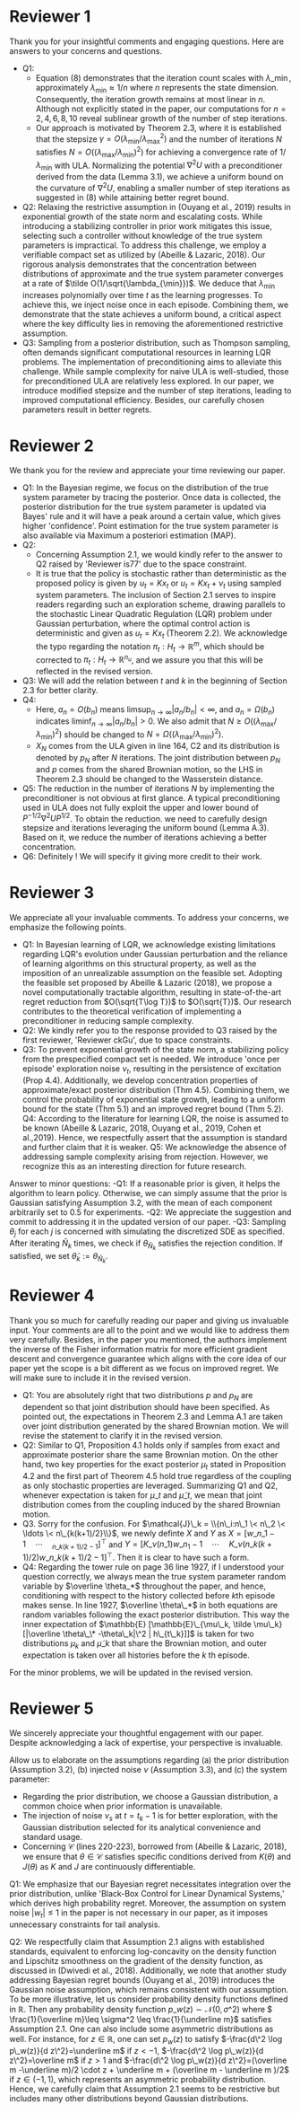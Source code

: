 # Reviewer 1
Thank you for your insightful comments and engaging questions. Here are answers to your concerns and questions.
- Q1:
  - Equation (8) demonstrates that the iteration count scales with $\lambda\_{\min}$, approximately $\lambda_{\min} \approx 1/n$ where $n$ represents the state dimension. Consequently, the iteration growth remains at most linear in $n$. Although not explicitly stated in the paper, our computations for $n=2,4,6,8,10$ reveal sublinear growth of the number of step iterations.
  - Our approach is motivated by Theorem 2.3, where it is established that the stepsize $\gamma= O(\lambda_{\min}/\lambda_{\max}^2)$ and the number of iterations $N$ satisfies $N = O((\lambda_{\max}/\lambda_{\min})^2)$ for achieving a convergence rate of $1/\lambda_{\min}$ with ULA. Normalizing the potential $\nabla^2U$ with a preconditioner derived from the data (Lemma 3.1), we achieve a uniform bound on the curvature of $\nabla^2 U$, enabling a smaller number of step iterations as suggested in (8) while attaining better regret bound.
- Q2: Relaxing the restrictive assumption in (Ouyang et al., 2019) results in exponential growth of the state norm and escalating costs. While introducing a stabilizing controller in prior work mitigates this issue, selecting such a controller without knowledge of the true system parameters is impractical. To address this challenge, we employ a verifiable compact set as utilized by (Abeille & Lazaric, 2018). Our rigorous analysis demonstrates that the concentration between distributions of approximate and the true system parameter converges at a rate of $\tilde O(1/\sqrt{\lambda_{\min}})$. We deduce that $\lambda_{\min}$ increases polynomially over time $t$ as the learning progresses. To achieve this, we inject noise once in each episode. Combining them, we demonstrate that the state achieves a uniform bound, a critical aspect where the key difficulty lies in removing the aforementioned restrictive assumption.
- Q3: Sampling from a posterior distribution, such as Thompson sampling, often demands significant computational resources in learning LQR problems. The implementation of preconditioning aims to alleviate this challenge. While sample complexity for naive ULA is well-studied, those for preconditioned ULA are relatively less explored. In our paper, we introduce modified stepsize and the number of step iterations, leading to improved computational efficiency. Besides, our carefully chosen parameters result in better regrets.

# Reviewer 2
We thank you for the review and appreciate your time reviewing our paper.
- Q1: In the Bayesian regime, we focus on the distribution of the true system parameter by tracing the posterior. Once data is collected, the posterior distribution for the true system parameter is updated via Bayes' rule and it will have a peak around a certain value, which gives higher 'confidence'. Point estimation for the true system parameter is also available via Maximum a posteriori estimation (MAP).  
- Q2: 
  - Concerning Assumption 2.1, we would kindly refer to the answer to Q2 raised by 'Reviewer is77' due to the space constraint.
  - It is true that the policy is stochastic rather than deterministic as the proposed policy is given by $u_t=K x_t$ or $u_t=K x_t+ \nu_t$ using sampled system parameters. The inclusion of Section 2.1 serves to inspire readers regarding such an exploration scheme, drawing parallels to the stochastic Linear Quadratic Regulation (LQR) problem under Gaussian perturbation, where the optimal control action is deterministic and given as $u_t=K x_t$ (Theorem 2.2). We acknowledge the typo regarding the notation $\pi_t: H_t \rightarrow \mathbb{R}^m$, which should be corrected to $\pi_t: H_t \rightarrow \mathbb{R}^{n_u}$, and we assure you that this will be reflected in the revised version.
- Q3: We will add the relation between $t$ and $k$ in the beginning of Section 2.3 for better clarity.
- Q4: 
  - Here, $a_n = O(b_n)$ means $\limsup_{n \to \infty} |a_n/b_n |< \infty$, and $a_n = \Omega(b_n)$ indicates $\liminf_{n \to \infty}|a_n/b_n |>0$. We also admit that $N \geq O( (\lambda_{\max} / \lambda_{\min})^2)$ should be changed to $N = \Omega( (\lambda_{\max} / \lambda_{\min})^2)$.  
  - $X_N$ comes from the ULA given in line 164, C2 and its distribution is denoted by $p_N$ after $N$ iterations. The joint distribution between $p_N$ and $p$ comes from the shared Brownian motion, so the LHS in Theorem 2.3 should be changed to the Wasserstein distance.
- Q5: The reduction in the number of iterations $N$ by implementing the preconditioner is not obvious at first glance. A typical preconditioning used in ULA does not fully exploit the upper and lower bound of $P^{-1/2} \nabla^2 U P^{1/2}$. To obtain the reduction. we need to carefully design stepsize and iterations leveraging the uniform bound (Lemma A.3). Based on it, we reduce the number of iterations achieving a better concentration.
- Q6: Definitely ! We will specify it giving more credit to their work.


# Reviewer 3
We appreciate all your invaluable comments. To address your concerns, we emphasize the following points.
- Q1: In Bayesian learning of LQR, we acknowledge existing limitations regarding LQR's evolution under Gaussian perturbation and the reliance of learning algorithms on this structural property, as well as the imposition of an unrealizable assumption on the feasible set. Adopting the feasible set proposed by Abeille & Lazaric (2018), we propose a novel computationally tractable algorithm, resulting in state-of-the-art regret reduction from $O(\sqrt{T\log T})$ to $O(\sqrt{T})$. Our research contributes to the theoretical verification of implementing a preconditioner in reducing sample complexity.
- Q2: We kindly refer you to the response provided to Q3 raised by the first reviewer, 'Reviewer ckGu', due to space constraints.
- Q3: To prevent exponential growth of the state norm, a stabilizing policy from the prespecified compact set is needed. We introduce 'once per episode' exploration noise $\nu_t$, resulting in the persistence of excitation (Prop 4.4). Additionally, we develop concentration properties of approximate/exact posterior distribution (Thm 4.5). Combining them, we control the probability of exponential state growth, leading to a uniform bound for the state (Thm 5.1) and an improved regret bound (Thm 5.2).
Q4: According to the literature for learning LQR, the noise is assumed to be known (Abeille & Lazaric, 2018, Ouyang et al., 2019, Cohen et al.,2019). Hence, we respectfully assert that the assumption is standard and further claim that it is weaker. 
Q5: We acknowledge the absence of addressing sample complexity arising from rejection. However, we recognize this as an interesting direction for future research.

Answer to minor questions:
-Q1: If a reasonable prior is given, it helps the algorithm to learn policy. Otherwise, we can simply assume that the prior is Gaussian satisfying Assumption 3.2, with the mean of each component arbitrarily set to 0.5 for experiments.
-Q2: We appreciate the suggestion and commit to addressing it in the updated version of our paper.
-Q3: Sampling $\theta_j$ for each $j$ is concerned with simulating the discretized SDE as specified. After iterating $\tilde N_k$ times, we check if $\theta_{\tilde N_k}$ satisfies the rejection condition. If satisfied, we set $\tilde \theta_k := \theta_{\tilde N_k}$. 

# Reviewer 4

Thank you so much for carefully reading our paper and giving us invaluable input. Your comments are all to the point and we would like to address them very carefully. Besides, in the paper you mentioned, the authors implement the inverse of the Fisher information matrix for more efficient gradient descent and convergence guarantee which aligns with the core idea of our paper yet the scope is a bit different as we focus on improved regret. We will make sure to include it in the revised version. 
- Q1: You are absolutely right that two distributions $p$ and $p_N$ are dependent so that joint distribution should have been specified. As pointed out, the expectations in Theorem 2.3 and Lemma A.1 are taken over joint distribution generated by the shared Brownian motion. We will revise the statement to clarify it in the revised version.
- Q2: Similar to Q1, Proposition 4.1 holds only if samples from exact and approximate posterior share the same Brownian motion. On the other hand, two key properties for the exact posterior $\mu_t$ stated in Proposition 4.2 and the first part of Theorem 4.5 hold true regardless of the coupling as only stochastic properties are leveraged. Summarizing Q1 and Q2, whenever expectation is taken for $\mu\_t$ and $\tilde \mu\_t$, we mean that joint distribution comes from the coupling induced by the shared Brownian motion.
- Q3. Sorry for the confusion. For $\mathcal{J}\_k = \\{n\_i:n\_1 \< n\_2 \< \ldots \< n\_{k(k+1)/2}\\}$, we newly definte $X$ and $Y$ as $X=[ w\_{n\_1-1} \quad \cdots \quad_{n\_{k(k+1)/2}-1} ]^\top$ and $Y = [ K\_{\nu(n\_1)}w\_{n_1-1} \quad \cdots \quad K\_{\nu(n\_{k(k+1)/2})}w\_{ n\_{k(k+1)/2}-1} ]^{\top}$. Then it is clear to have such a form.
- Q4: Regarding the tower rule on page 36 line 1927, if I understood your question correctly, we always mean the true system parameter random variable by $\overline \theta_*$ throughout the paper, and hence, conditioning with respect to the history collected before $k$th episode makes sense. In line 1927, $\overline \theta\_*$ in both equations are random variables following the exact posterior distribution. This way the inner expectation of  $\mathbb{E} [\mathbb{E}\_{\mu\_k, \tilde \mu\_k} [|\overline \theta\_\* -\theta\_k|\^2 | h\_{t\_k}]]$ is taken for two distributions $\mu_k$ and $\tilde \mu\_k$ that share the Brownian motion, and outer expectation is taken over all histories before the $k$ th episode.

For the minor problems, we will be updated in the revised version.

# Reviewer 5

We sincerely appreciate your thoughtful engagement with our paper. Despite acknowledging a lack of expertise, your perspective is invaluable.

Allow us to elaborate on the assumptions regarding (a) the prior distribution (Assumption 3.2), (b) injected noise $\nu$ (Assumption 3.3), and (c) the system parameter:
- Regarding the prior distribution, we choose a Gaussian distribution, a common choice when prior information is unavailable.
- The injection of noise $\nu_s$ at $t=t_k - 1$ is for better exploration, with the Gaussian distribution selected for its analytical convenience and standard usage.
- Concerning $\mathcal{C}$ (lines 220-223), borrowed from (Abeille & Lazaric, 2018), we ensure that $\theta \in \mathcal{C}$ satisfies specific conditions derived from $K(\theta)$ and $J(\theta)$ as $K$ and $J$ are continuously differentiable.

Q1: We emphasize that our Bayesian regret necessitates integration over the prior distribution, unlike 'Black-Box Control for Linear Dynamical Systems,' which derives high probability regret. Moreover, the assumption on system noise $|w_t|\leq 1$ in the paper is not necessary in our paper, as it imposes unnecessary constraints for tail analysis.

Q2: We respectfully claim that Assumption 2.1 aligns with established standards, equivalent to enforcing log-concavity on the density function and Lipschitz smoothness on the gradient of the density function, as discussed in (Dwivedi et al., 2018). Additionally, we note that another study addressing Bayesian regret bounds (Ouyang et al., 2019) introduces the Gaussian noise assumption, which remains consistent with our assumption. To be more illustrative, let us consider probability density functions defined in $\mathbb{R}$. Then any probability density function $p\_w(z) \sim \mathcal{N}(0, {\sigma}\^2)$ where $ \frac{1}{\overline m}\leq \sigma\^2 \leq \frac{1}{\underline m}$ satisfies Assumption 2.1. One can also include some asymmetric distributions as well. For instance, for $z\in \mathbb{R}$, one can set $p_w(z)$ to satisfy $-\frac{d\^2 \log p\_w(z)}{d z\^2}=\underline m$ if $z<-1$, $-\frac{d\^2 \log p\_w(z)}{d z\^2}=\overline m$ if $z>1$ and $-\frac{d\^2 \log p\_w(z)}{d z\^2}=(\overline m -\underline m)/2 \cdot z + \underline m + (\overline m - \underline m )/2$ if $z\in(-1,1)$, which represents an asymmetric probability distribution. Hence, we carefully claim that  Assumption 2.1 seems to be restrictive but includes many other distributions beyond Gaussian distributions.
